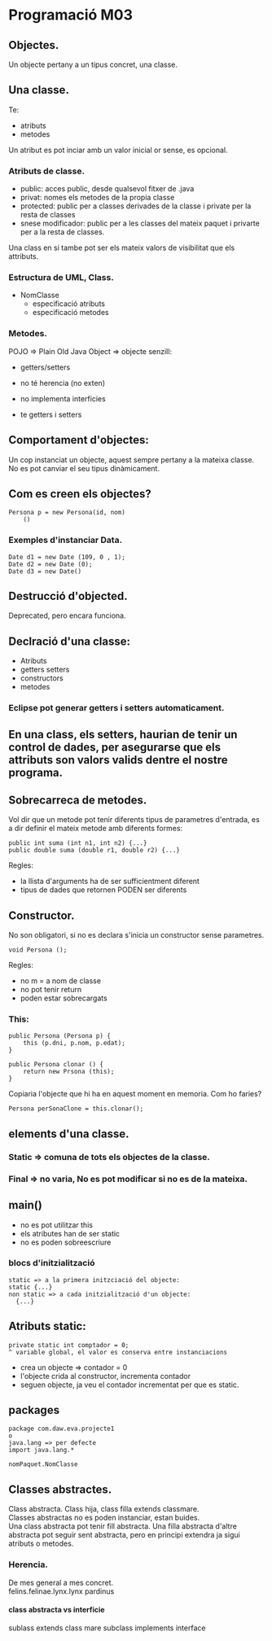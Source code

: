 # Programació M03  
  
  
## Objectes.  
  
Un objecte pertany a un tipus concret, una classe.  
  
  
## Una classe.  
  
Te:  
* atributs
* metodes
  
Un atribut es pot inciar amb un valor inicial or sense, es opcional.  
  
### Atributs de classe.  
  
* public: acces public, desde qualsevol fitxer de .java
* privat: nomes els metodes de la propia classe
* protected: public per a classes derivades de la classe i private per la resta de classes
* snese modificador: public per a les classes del mateix paquet i privarte per a la resta de classes.  
  
Una class en si tambe pot ser els mateix valors de visibilitat que els attributs.  
  
  
### Estructura de UML, Class.  
  
* NomClasse
	* especificació atributs
	* especificació metodes
  
  
### Metodes.  
  
POJO => Plain Old Java Object => objecte senzill:  
*  getters/setters  
  
* no té herencia (no exten)
* no implementa interfícies
* te getters i setters
  
  
## Comportament d'objectes:  
  
 Un cop instanciat un objecte, aquest sempre pertany a la mateixa classe. No es pot canviar el seu tipus dinàmicament.  
  
  
## Com es creen els objectes?  
  
```
Persona p = new Persona(id, nom)
	()
```
  
  
### Exemples d'instanciar Data.  
  
```
Date d1 = new Date (109, 0 , 1);
Date d2 = new Date (0);
Date d3 = new Date()
```
  
  
## Destrucció d'objected.  
  
Deprecated, pero encara funciona.  
  
## Declració d'una classe:  
  
* Atributs
* getters setters
* constructors
* metodes
  
### Eclipse pot generar getters i setters automaticament.  
 
  
## En una class, els setters, haurian de tenir un control de dades, per asegurarse que els attributs son valors valids dentre el nostre programa.  
  
## Sobrecarreca de metodes.  
  
Vol dir que un metode pot tenir diferents tipus de parametres d'entrada, es a dir definir el mateix metode amb diferents formes:  
```
public int suma (int n1, int n2) {...}
public double suma (double r1, double r2) {...}
```
  
Regles:  
* la llista d'arguments ha de ser sufficientment diferent
* tipus de dades que retornen PODEN ser diferents  
  
  
## Constructor.  
  
No son obligatori, si no es declara s'inicia un constructor sense parametres.  
  
```
void Persona ();
```
  
Regles:  
* no m = a nom de classe
* no pot tenir return
* poden estar sobrecargats
  
### This:  
  
```
public Persona (Persona p) {
	this (p.dni, p.nom, p.edat);
}
```
  
  
```
public Persona clonar () {
	return new Prsona (this);
}
```
Copiaria l'objecte que hi ha en aquest moment en memoria. Com ho faries?  
```
Persona perSonaClone = this.clonar();
```  
  
## elements d'una classe.
  
### Static => comuna de tots els objectes de la classe.  
  
### Final => no varia, No es pot modificar si no es de la mateixa.  
  
  
## main()  
  
* no es pot utilitzar this
* els atributes han de ser static
* no es poden sobreescriure  
  
### blocs d'initzialització  
  
```
static => a la primera initzciació del objecte:
static {...}
non static => a cada initzialització d'un objecte: 
  {...}
```
  
  
## Atributs static:
```
private static int comptador = 0;
^ variable global, el valor es conserva entre instanciacions
```
  
* crea un objecte => contador = 0
* l'objecte crida al constructor, incrementa contador
* seguen objecte, ja veu el contador incrementat per que es static.  
  
  
## packages  
  
```
package com.daw.eva.projecte1
o
java.lang => per defecte
import java.lang.*

nomPaquet.NomClasse
```
  
  
## Classes abstractes.  
 
Class abstracta. Class hija, class filla extends classmare.  
Classes abstractas no es poden instanciar, estan buides.  
Una class abstracta pot tenir fill abstracta. Una filla abstracta d'altre abstracta pot seguir sent abstracta, pero en principi extendra ja sigui atributs o metodes.  
  
 
### Herencia.  
  
De mes general a mes concret.  
felins.felinae.lynx.lynx pardinus  
  
  
#### class abstracta vs interficie
sublass extends class mare
subclass implements interface
  


